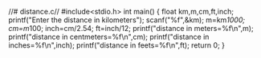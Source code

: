 //# distance.c//
#include<stdio.h>
int main()
{
    float km,m,cm,ft,inch;
    printf("Enter the distance in kilometers");
    scanf("%f",&km);
    m=km*1000;
    cm=m*100;
    inch=cm/2.54;
    ft=inch/12;
    printf("distance in meters=%f\n",m);
    printf("distance in centmeters=%f\n",cm);
    printf("distance in inches=%f\n",inch);
    printf("distance in feets=%f\n",ft);
    return 0;
}
